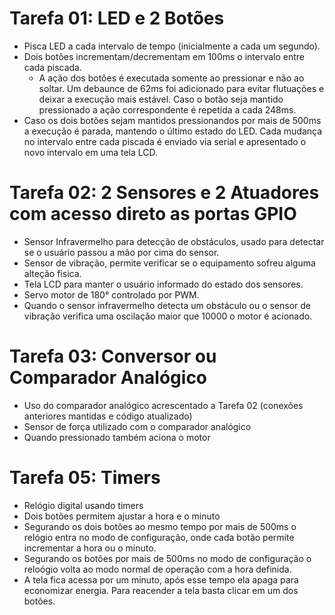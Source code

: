# Tarefa 01: LED e 2 Botões
* Pisca LED a cada intervalo de tempo (inicialmente a cada um segundo).
* Dois botões incrementam/decrementam em 100ms o intervalo entre cada piscada.
  * A ação dos botões é executada somente ao pressionar e não ao soltar.
Um debaunce de 62ms foi adicionado para evitar flutuações e deixar a execução mais estável. Caso o botão seja mantido pressionado a ação correspondente é repetida a cada 248ms.
* Caso os dois botões sejam mantidos pressionandos por mais de 500ms a execução é parada, mantendo o último estado do LED.
Cada mudança no intervalo entre cada piscada é enviado via serial e apresentado o novo intervalo em uma tela LCD.

# Tarefa 02: 2 Sensores e 2 Atuadores com acesso direto as portas GPIO
* Sensor Infravermelho para detecção de obstáculos, usado para detectar se o usuário passou a mão por cima do sensor.
* Sensor de vibração, permite verificar se o equipamento sofreu alguma alteção fisica.
* Tela LCD para manter o usuário informado do estado dos sensores.
* Servo motor de 180° controlado por PWM.
 * Quando o sensor infravermelho detecta um obstáculo ou o sensor de vibração verifica uma oscilação maior que 10000 o motor é acionado.

# Tarefa 03: Conversor ou Comparador Analógico
* Uso do comparador analógico acrescentado a Tarefa 02 (conexões anteriores mantidas e código atualizado)
* Sensor de força utilizado com o comparador analógico
 * Quando pressionado também aciona o motor

# Tarefa 05: Timers
* Relógio digital usando timers
* Dois botões permitem ajustar a hora e o minuto
 * Segurando os dois botôes ao mesmo tempo por mais de 500ms o relógio entra no modo de configuração, onde cada botão permite incrementar a hora ou o minuto.
 * Segurando os botões por mais de 500ms no modo de configuração o reloógio volta ao modo normal de operação com a hora definida.
* A tela fica acessa por um minuto, após esse tempo ela apaga para economizar energia. Para reacender a tela basta clicar em um dos botões.
